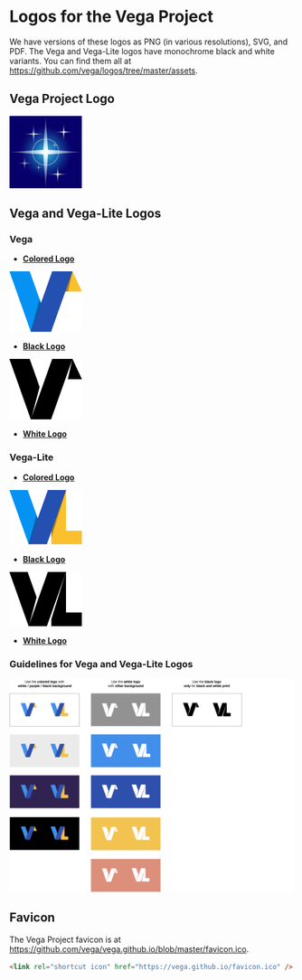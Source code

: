 # Logos for the Vega Project

We have versions of these logos as PNG (in various resolutions), SVG, and PDF. The Vega and Vega-Lite logos have monochrome black and white variants. You can find them all at https://github.com/vega/logos/tree/master/assets. 

## Vega Project Logo

![Vega Project Logo](assets/Project@128.png)

## Vega and Vega-Lite Logos

### Vega

- [__Colored Logo__](assets/VG_Color@128.png)

![Vega Logo](assets/VG_Color@128.png)

- [__Black Logo__](assets/VG_Black@128.png)

![Vega Logo](assets/VG_Black@128.png)

- [__White Logo__](assets/VG_White@128.png)

### Vega-Lite 

- [__Colored Logo__](assets/VL_Color@128.png)

![Vega-Lite Logo](assets/VL_Color@128.png)

- [__Black Logo__](assets/VL_Black@128.png)

![Vega-Lite Logo](assets/VL_Black@128.png)

- [__White Logo__](assets/VL_White@128.png)

### Guidelines for Vega and Vega-Lite Logos

![Guidelines for Vega and Vega-Lite Logos](assets/guides.png)

## Favicon

The Vega Project favicon is at https://github.com/vega/vega.github.io/blob/master/favicon.ico.

```html
<link rel="shortcut icon" href="https://vega.github.io/favicon.ico" />
```

